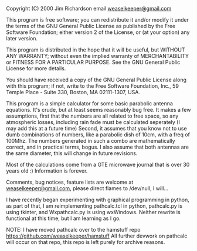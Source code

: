 Copyright (C) 2000 Jim Richardson 
email	weaselkeeper@gmail.com

 This program is free software; you can redistribute it and/or
 modify it under the terms of the GNU General Public License
 as published by the Free Software Foundation; either version 2
 of the License, or (at your option) any later version.

 This program is distributed in the hope that it will be useful,
 but WITHOUT ANY WARRANTY; without even the implied warranty of
 MERCHANTABILITY or FITNESS FOR A PARTICULAR PURPOSE.  See the
 GNU General Public License for more details.

 You should have received a copy of the GNU General Public License
 along with this program; if not, write to the Free Software
 Foundation, Inc., 59 Temple Place - Suite 330, Boston, MA
	02111-1307, USA.

This program is a simple calculator for some basic parabolic
antenna equations. It's crude, but at least seems reasonably bug free. It
makes a few assumptions, first that the numbers are all related
to free space, so any atmospheric losses, including rain fade
must be calculated seperately (I may add this at a future time)
Second, it assumes that you know not to use dumb combinations of
numbers, like a parabolic dish of 10cm, with a freq of 100Mhz.
The numbers generated in such a combo are mathematically
correct, and in practical terms, bogus.
I also assume that both antennas are the same diameter, this
will change in future revisions.

Most of the calculations come from a GTE microwave journal
that is over 30 years old :) Information is forever.

Comments, bug notices, feature lists are welcome at
weaselkeeper@gmail.com, please direct flames to /dev/null, I will...

 I have recently began experimenting with graphical programming in python,
 as part of that, I am reimplementing pathcalc.tcl in python, pathcalc.py is
 using tkinter, and Wxpathcalc.py  is using wxWindows. Neither rewrite is
 functional at this time, but I am learning as I go.

 NOTE:  I have moved pathcalc over to the hamstuff repo 
 https://github.com/weaselkeeper/hamstuff
 All further devwork on pathcalc will occur on that repo, this repo is left
 purely for archive reasons.

